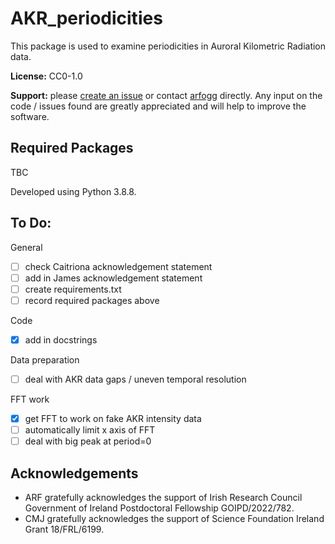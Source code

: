 # AKR_periodicities

This package is used to examine periodicities in Auroral Kilometric Radiation data.

**License:** CC0-1.0

**Support:** please [create an issue](https://github.com/arfogg/AKR_periodicities/issues) or contact [arfogg](https://github.com/arfogg) directly. Any input on the code / issues found are greatly appreciated and will help to improve the software.

## Required Packages

TBC

Developed using Python 3.8.8. 

## To Do:

General
- [ ] check Caitriona acknowledgement statement
- [ ] add in James acknowledgement statement
- [ ] create requirements.txt
- [ ] record required packages above

Code
- [x] add in docstrings

Data preparation
- [ ] deal with AKR data gaps / uneven temporal resolution

FFT work
- [x] get FFT to work on fake AKR intensity data
- [ ] automatically limit x axis of FFT
- [ ] deal with big peak at period=0

## Acknowledgements

* ARF gratefully acknowledges the support of Irish Research Council Government of Ireland Postdoctoral Fellowship GOIPD/2022/782.
* CMJ gratefully acknowledges the support of Science Foundation Ireland Grant 18/FRL/6199.
